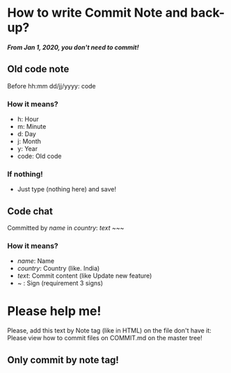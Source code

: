 # How to write Commit Note and back-up?

##### From Jan 1, 2020, you don't need to commit!

## Old code note
Before hh:mm dd/jj/yyyy: code

### How it means?
- h: Hour
- m: Minute
- d: Day
- j: Month
- y: Year
- code: Old code

### If nothing!

- Just type (nothing here) and save!
 
## Code chat
Committed by *name* in *country*: *text* ~~~

### How it means?
- *name*: Name
- *country*: Country (like. India)
- *text*: Commit content (like Update new feature)
- ~ : Sign (requirement 3 signs)

# Please help me!
Please, add this text by Note tag (like <!-- --> in HTML) on the file don't have it: Please view how to commit files on COMMIT.md on the master tree!

## Only commit by note tag!

